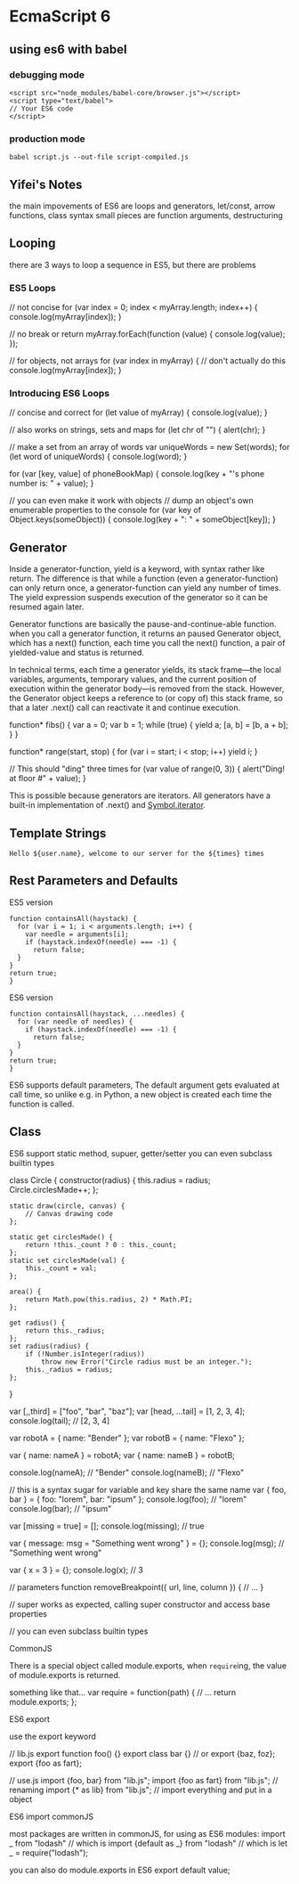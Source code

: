 # EcmaScript 6

<!--
ID: f3763397-97e3-4389-ae8d-3808eb9d9633
Status: publish
Date: 2017-05-30T13:54:00
Modified: 2017-05-30T13:54:00
wp_id: 507
-->

## using es6 with babel

### debugging mode

```
<script src="node_modules/babel-core/browser.js"></script>
<script type="text/babel">
// Your ES6 code
</script>
```

### production mode

`babel script.js --out-file script-compiled.js`


## Yifei's Notes
the main impovements of ES6 are loops and generators, let/const, arrow functions, class syntax
small pieces are function arguments, destructuring

## Looping

there are 3 ways to loop a sequence in ES5, but there are problems

### ES5 Loops

// not concise
for (var index = 0; index < myArray.length; index++) {
    console.log(myArray[index]);
}

// no break or return
myArray.forEach(function (value) {
    console.log(value);
});

// for objects, not arrays
for (var index in myArray) {
    // don't actually do this
    console.log(myArray[index]);
}


### Introducing ES6 Loops

// concise and correct
for (let value of myArray) {
    console.log(value);
}

// also works on strings, sets and maps
for (let chr of "") {
    alert(chr);
}

// make a set from an array of words
 var uniqueWords = new Set(words);
for (let word of uniqueWords) {
  console.log(word);
}

for (var [key, value] of phoneBookMap) {
    console.log(key + "'s phone number is: " + value);
}


// you can even make it work with objects
// dump an object's own enumerable properties to the console
for (var key of Object.keys(someObject)) { console.log(key + ": " + someObject[key]); }


## Generator

Inside a generator-function, yield is a keyword, with syntax rather like return. The difference is that while a function (even a generator-function) can only return once, a generator-function can yield any number of times. The yield expression suspends execution of the generator so it can be resumed again later.

Generator functions are basically the pause-and-continue-able function. when you call a generator function, it returns an paused Generator object, which has a next() function, each time you call the next() function, a pair of yielded-value and status is returned.

In technical terms, each time a generator yields, its stack frame—the local variables, arguments, temporary values, and the current position of execution within the generator body—is removed from the stack. However, the Generator object keeps a reference to (or copy of) this stack frame, so that a later .next() call can reactivate it and continue execution.

function* fibs() {
  var a = 0;
  var b = 1;
  while (true) {
    yield a;
    [a, b] = [b, a + b];
  }
}


function* range(start, stop) { for (var i = start; i < stop; i++) yield i; }

// This should "ding" three times
for (var value of range(0, 3)) {
  alert("Ding! at floor #" + value);
}

This is possible because generators are iterators. All generators have a built-in implementation of .next() and [Symbol.iterator]().

## Template Strings

`Hello ${user.name}, welcome to our server for the ${times} times`

## Rest Parameters and Defaults

ES5 version

```
function containsAll(haystack) {
  for (var i = 1; i < arguments.length; i++) {
    var needle = arguments[i];
    if (haystack.indexOf(needle) === -1) {
      return false;
  }
}
return true;
}
```

ES6 version
```
function containsAll(haystack, ...needles) {
  for (var needle of needles) {
    if (haystack.indexOf(needle) === -1) {
      return false;
  }
}
return true;
}
```

ES6 supports default parameters, The default argument gets evaluated at call time, so unlike e.g. in Python, a new object is created each time the function is called.


## Class

ES6 support static method, supuer, getter/setter
you can even subclass builtin types

class Circle {
    constructor(radius) {
        this.radius = radius;
        Circle.circlesMade++;
    };

    static draw(circle, canvas) {
        // Canvas drawing code
    };

    static get circlesMade() {
        return !this._count ? 0 : this._count;
    };
    static set circlesMade(val) {
        this._count = val;
    };

    area() {
        return Math.pow(this.radius, 2) * Math.PI;
    };

    get radius() {
        return this._radius;
    };
    set radius(radius) {
        if (!Number.isInteger(radius))
            throw new Error("Circle radius must be an integer.");
        this._radius = radius;
    };
}



var [,,third] = ["foo", "bar", "baz"];
var [head, ...tail] = [1, 2, 3, 4];
console.log(tail);
// [2, 3, 4]


var robotA = { name: "Bender" };
var robotB = { name: "Flexo" };

var { name: nameA } = robotA;
var { name: nameB } = robotB;

console.log(nameA);
// "Bender"
console.log(nameB);
// "Flexo"

// this is a syntax sugar for variable and key share the same name
var { foo, bar } = { foo: "lorem", bar: "ipsum" };
console.log(foo);
// "lorem"
console.log(bar);
// "ipsum"

var [missing = true] = [];
console.log(missing);
// true

var { message: msg = "Something went wrong" } = {};
console.log(msg);
// "Something went wrong"

var { x = 3 } = {};
console.log(x);
// 3

// parameters
function removeBreakpoint({ url, line, column }) {
  // ...
}


// super works as expected, calling super constructor and access base properties

// you can even subclass builtin types


CommonJS

There is a special object called module.exports, when `require`ing, the value of module.exports is returned.

something like that...
var require = function(path) {
    // ...
    return module.exports;
};

ES6 export

use the export keyword

// lib.js
export function foo() {}
export class bar {}
// or
export {baz, foz};
export {foo as fart};

// use.js
import {foo, bar} from "lib.js";
import {foo as fart} from "lib.js"; // renaming
import {* as lib} from "lib.js"; // import everything and put in a object

ES6 import commonJS

most packages are written in commonJS, for using as ES6 modules:
import _ from "lodash" // which is
import {default as _} from "lodash" // which is
let _ = require("lodash");

you can also do module.exports in ES6
export default value;
